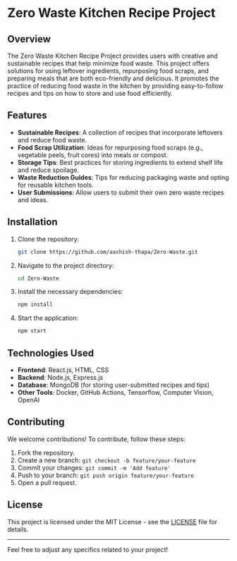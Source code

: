 
# Zero Waste Kitchen Recipe Project

## Overview

The Zero Waste Kitchen Recipe Project provides users with creative and sustainable recipes that help minimize food waste. This project offers solutions for using leftover ingredients, repurposing food scraps, and preparing meals that are both eco-friendly and delicious. It promotes the practice of reducing food waste in the kitchen by providing easy-to-follow recipes and tips on how to store and use food efficiently.

## Features

- **Sustainable Recipes**: A collection of recipes that incorporate leftovers and reduce food waste.
- **Food Scrap Utilization**: Ideas for repurposing food scraps (e.g., vegetable peels, fruit cores) into meals or compost.
- **Storage Tips**: Best practices for storing ingredients to extend shelf life and reduce spoilage.
- **Waste Reduction Guides**: Tips for reducing packaging waste and opting for reusable kitchen tools.
- **User Submissions**: Allow users to submit their own zero waste recipes and ideas.

## Installation

1. Clone the repository:
   ```bash
   git clone https://github.com/aashish-thapa/Zero-Waste.git
   ```

2. Navigate to the project directory:
   ```bash
   cd Zero-Waste
   ```

3. Install the necessary dependencies:
   ```bash
   npm install
   ```

4. Start the application:
   ```bash
   npm start
   ```

## Technologies Used

- **Frontend**: React.js, HTML, CSS
- **Backend**: Node.js, Express.js
- **Database**: MongoDB (for storing user-submitted recipes and tips)
- **Other Tools**: Docker, GitHub Actions, Tensorflow, Computer Vision, OpenAI

## Contributing

We welcome contributions! To contribute, follow these steps:

1. Fork the repository.
2. Create a new branch: `git checkout -b feature/your-feature`
3. Commit your changes: `git commit -m 'Add feature'`
4. Push to your branch: `git push origin feature/your-feature`
5. Open a pull request.

## License

This project is licensed under the MIT License - see the [LICENSE](LICENSE) file for details.

---

Feel free to adjust any specifics related to your project!
